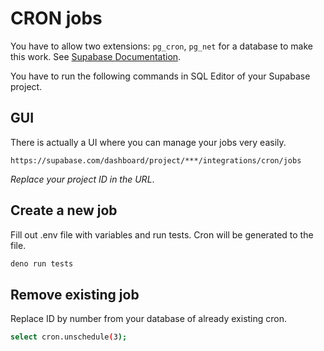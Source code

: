 # CRON jobs

You have to allow two extensions: `pg_cron`, `pg_net` for a database to make this
work.
See [Supabase Documentation](https://supabase.com/docs/guides/cron).

You have to run the following commands in SQL Editor of your Supabase project.

## GUI

There is actually a UI where you can manage your jobs very easily.

```
https://supabase.com/dashboard/project/***/integrations/cron/jobs
```

*Replace your project ID in the URL*.

## Create a new job

Fill out .env file with variables and run tests. Cron will be generated to the file.

```bash
deno run tests
```

## Remove existing job

Replace ID by number from your database of already existing cron.

```bash
select cron.unschedule(3);
```
